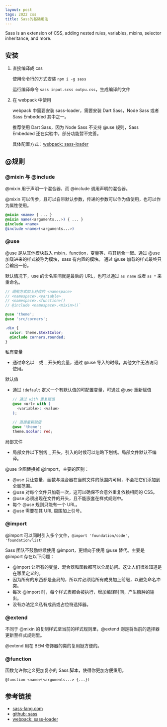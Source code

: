 ```yaml
---
layout: post
tags: 2022 css
title: Sass的基础用法
---
```


Sass is an extension of CSS, adding nested rules, variables, mixins, selector inheritance, and more.

## 安装

1. 直接编译成 css

   使用命令行的方式安装 `npm i -g sass`

   运行编译命令 `sass input.scss outpu.css`，生成编译的文件

2. 在 webpack 中使用

   webpack 中需要安装 sass-loader，需要安装 Dart Sass，Node Sass 或者 Sass Embedded 其中之一。

   推荐使用 Dart Sass，因为 Node Sass 不支持 @use 规则，Sass Embedded 还在实验中，部分功能暂不完善。

   具体配置方式：[webpack: sass-loader](https://webpack.js.org/loader/sass-loader)

## @规则

### @mixin 与 @include

@mixin 用于声明一个混合器，而 @include 调用声明的混合器。

@mixin 可以传参，且可以自带默认参数，传递的参数可以作为值使用，也可以作为属性使用。

```scss
@mixin <name> { ... }
@mixin name(<arguments...>) { ... }
@include <name>
@include <name>(<arguments...>)
```

### @use

@use 是从其他模块载入 mixin，function，变量等，将其组合一起。通过 @use 加载进来的样式被称为模块，sass 有内置的模块。
通过 @use 加载的样式最终只会输出一份。

默认情况下，use 的命名空间就是最后的 URL，也可以通过 `as name` 或者 `as *` 来重命名。

```scss
// 调用方式加上对应的 <namespace>
// <namespace>.<variable>
// <namespace>.<function>()
// @include <namespace>.<mixin>()`

@use 'theme';
@use 'src/corners';

.div {
  color: theme.$textColor;
  @include corners.rounded;
}
```

私有变量

- 通过命名以 `-` 或 `_` 开头的变量，通过 @use 导入的时候，其他文件无法访问使用。

默认值

- 通过 `!default` 定义一个有默认值的可配置变量，可通过 @use 重新赋值

  ```scss
  // 通过 with 重复赋值
  @use <url> with (
    <variable>: <value>
  );

  // 直接重新赋值
  @use 'theme';
  theme.$color: red;
  ```

局部文件

- 局部文件以下划线 `_` 开头，引入的时候可以忽略下划线。局部文件默认不编译。

@use 企图替换掉 @import，主要的区别：

- @use 只让变量，函数与混合器在当前文件的范围内可用，不会把它们添加到全局范围。
- @use 对每个文件只加载一次，这可以确保不会意外重复依赖相同的 CSS。
- @use 必须出现在文件的开头，且不能嵌套在样式规则中。
- 每个 @use 规则只能有一个 URL。
- @use 需要在其 URL 周围加上引号。

### @import

@import 可以同时引入多个文件，`@import 'foundation/code', 'foundation/list'`

Sass 团队不鼓励继续使用 @import，更倾向于使用 @use 替代。主要是 @import 存在以下问题：

- @import 让所有的变量、混合器和函数都可以全局访问。这让人们很难知道是在哪里定义的。
- 因为所有的东西都是全局的，所以库必须给所有成员加上前缀，以避免命名冲突。
- 每次 @import 时，每个样式表都会被执行，增加编译时间，产生臃肿的输出。
- 没有办法定义私有成员或占位符选择器。

### @extend

不同于 @mixin 的复制样式至当前的样式规则里，@extend 则是将当前的选择器更新至样式规则里。

@extend 用在 BEM 修饰器的类的复用挺方便的。

### @function

函数允许你定义更加复杂的 Sass 脚本，使得你更加方便重用。

`@function <name>(<arguments...> {...})`

## 参考链接

- [sass-lang.com](https://sass-lang.com)
- [github: sass](https://github.com/sass/sass)
- [webpack: sass-loader](https://webpack.js.org/loaders/sass-loader/)
